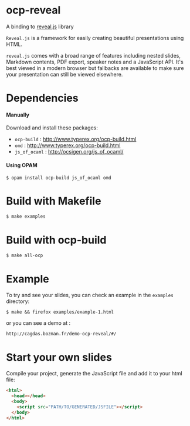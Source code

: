 # ocp-reveal
A binding to [reveal.js](https://github.com/hakimel/reveal.js) library

`Reveal.js` is a framework for easily creating beautiful presentations using
HTML.

`reveal.js` comes with a broad range of features including nested slides,
Markdown contents, PDF export, speaker notes and a JavaScript API. It's best
viewed in a modern browser but fallbacks are available to make sure your
presentation can still be viewed elsewhere.

# Dependencies

#### Manually

Download and install these packages:

* `ocp-build` : http://www.typerex.org/ocp-build.html
* `omd` : http://www.typerex.org/ocp-build.html
* `js_of_ocaml` : http://ocsigen.org/js_of_ocaml/


#### Using OPAM

    $ opam install ocp-build js_of_ocaml omd

# Build with Makefile

    $ make examples

# Build with ocp-build

    $ make all-ocp

# Example

To try and see your slides, you can check an example in the `examples`
directory:

    $ make && firefox examples/example-1.html

 or you can see a demo at :

    http://cagdas.bozman.fr/demo-ocp-reveal/#/

# Start your own slides

Compile your project, generate the JavaScript file and add it to your
html file:

```html
<html>
  <head></head>
  <body>
    <script src="PATH/TO/GENERATED/JSFILE"></script>
  </body>
</html>
```

